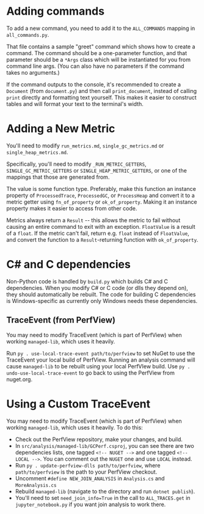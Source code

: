 # Adding commands

To add a new command, you need to add it to the `ALL_COMMANDS` mapping in `all_commands.py`.

That file contains a sample "greet" command which shows how to create a command. The command should be a one-parameter function, and that parameter should be a `*Args` class which will be instantiated for you from command line args. (You can also have no parameters if the command takes no arguments.)

If the command outputs to the console, it's recommended to create a `Document` (from `document.py`) and then call `print_document`, instead of calling `print` directly and formatting text yourself. This makes it easier to construct tables and will format your text to the terminal's width.



# Adding a New Metric

You'll need to modify `run_metrics.md`, `single_gc_metrics.md` or `single_heap_metrics.md`.

Specifically, you'll need to modify `_RUN_METRIC_GETTERS`, `SINGLE_GC_METRIC_GETTERS` or `SINGLE_HEAP_METRIC_GETTERS`, or one of the mappings that those are generated from.

The value is some function type. Preferably, make this function an instance property of `ProcessedTrace`, `ProcessedGC`, or `ProcessHeap` and convert it to a metric getter using `fn_of_property` or `ok_of_property`. Making it an instance property makes it easier to access from other code.

Metrics always return a `Result` -- this allows the metric to fail without causing an entire command to exit with an exception. `FloatValue` is a result of a `float`. If the metric can't fail, return e.g. `float` instead of `FloatValue`, and convert the function to a `Result`-returning function with `ok_of_property`.



# C# and C dependencies

Non-Python code is handled by `build.py` which builds C# and C dependencies.
When you modify C# or C code (or dlls they depend on), they should automatically be rebuilt.
The code for building C dependencies is Windows-specific as currently only Windows needs these dependencies.



## TraceEvent (from PerfView)

You may need to modify TraceEvent (which is part of PerfView) when working `managed-lib`, which uses it heavily.

Run `py . use-local-trace-event path/to/perfview` to set NuGet to use the TraceEvent your local build of PerfView. Running an analysis command will cause `managed-lib` to be rebuilt using your local PerfVIew build. Use `py . undo-use-local-trace-event` to go back to using the PerfView from nuget.org.

# Using a Custom TraceEvent

You may need to modify TraceEvent (which is part of PerfView) when working `managed-lib`, which uses it heavily. To do this:

* Check out the PerfView repository, make your changes, and build.
* In `src/analysis/managed-lib/GCPerf.csproj`, you can see there are two dependencies lists, one tagged `<!-- NUGET -->` and one tagged `<!-- LOCAL -->`. You can comment out the `NUGET` one and use `LOCAL` instead. 
* Run `py . update-perfview-dlls path/to/perfview`, where `path/to/perfview` is the path to your PerfView checkout.
* Uncomment `#define NEW_JOIN_ANALYSIS` in `Analysis.cs` and `MoreAnalysis.cs`
* Rebuild `managed-lib` (navigate to the directory and run `dotnet publish`).
* You'll need to set `need_join_info=True` in the call to `ALL_TRACES.get` in `jupyter_notebook.py` if you want join analysis to work there.
